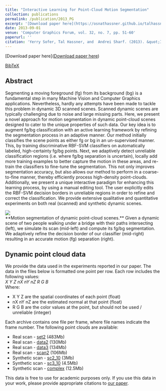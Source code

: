 ```yaml
---
title: "Interactive Learning for Point-Cloud Motion Segmentation"
collection: publications
permalink: /publication/2013_PG
excerpt: '[Download paper here](https://osnathassner.github.io/talhassner/projects/PG/pg13_SoferHassnerSharf.pdf)'
date: 2013-09-01
venue: 'Computer Graphics Forum, vol. 32, no. 7, pp. 51-60'
paperurl: ''
citation: 'Yerry Sofer, Tal Hassner, and  Andrei Sharf. (2013). &quot;Interactive Learning for Point-Cloud Motion Segmentation.&quot; <i>Computer Graphics Forum, vol. 32, no. 7, pp. 51-60</i>.'
---
```


[Download paper here]([Download paper here](https://osnathassner.github.io/talhassner/projects/PG/pg13_SoferHassnerSharf.pdf))

[BibTeX](https://osnathassner.github.io/talhassner/projects/PG/BibTeX.txt)


Abstract
------
Segmenting a moving foreground (fg) from its background (bg) is a fundamental step in many Machine Vision and Computer Graphics applications. Nevertheless, hardly any attempts have been made to tackle this problem in dynamic 3D scanned scenes. Scanned dynamic scenes are typically challenging due to noise and large missing parts. Here, we present a novel approach for motion segmentation in dynamic point-cloud scenes designed to cater to the unique properties of such data. Our key idea is to augment fg/bg classification with an active learning framework by refining the segmentation process in an adaptive manner. Our method initially classifies the scene points as either fg or bg in an un-supervised manner. This, by training discriminative RBF-SVM classifiers on automatically labeled, high-certainty fg/bg points. Next, we adaptively detect unreliable classification regions (i.e. where fg/bg separation is uncertain), locally add more training examples to better capture the motion in these areas, and re-train the classifiers to fine-tune the segmentation. This not only improves segmentation accuracy, but also allows our method to perform in a coarse-to-fine manner, thereby efficiently process high-density point-clouds. Additionally, we present a unique interactive paradigm for enhancing this learning process, by using a manual editing tool. The user explicitly edits the RBF-SVM decision borders in unreliable regions in order to refine and correct the classification. We provide extensive qualitative and quantitative experiments on both real (scanned) and synthetic dynamic scenes.

<img src='https://osnathassner.github.io/talhassner/projects/PG/visual.jpg'>
<br/>**Motion segmentation of dynamic point-cloud scenes.** Given a dynamic scene of two people walking under a bridge with their paths intersecting (left), we simulate its scan (mid-left) and compute its fg/bg segmentation. We adaptively refine the decision border of our classifier (mid-right) resulting in an accurate motion (fg) separation (right).

Dynamic point cloud data
------
We provide the data used in the experiments reported in our paper. The data in the files below is formatted one point per row. Each row includes the following values:
<br/><i>X   Y   Z   nX   nY   nZ   R   G   B</i>
<br/>Where:
- X Y Z are the spatial coordinates of each point (float)
- nX nY nZ are the estimated normal at that point (float)
- R G B are the color values at the point, but should not be used / unreliable (integer)

Each archive contains one file per frame, where file names indicate the frame number. The following point clouds are available:
- Real scan - [set2](https://osnathassner.github.io/talhassner/projects/PG/set2.zip) (483Mb)
- Real scan - [data2](https://osnathassner.github.io/talhassner/projects/PG/data2.zip) (130Mb)
- Real scan - [data3](https://osnathassner.github.io/talhassner/projects/PG/data3.zip) (134Mb)
- Real scan - [scan2](https://osnathassner.github.io/talhassner/projects/PG/scan2.zip) (106Mb)
- Synthetic scan - [sc2_10](https://osnathassner.github.io/talhassner/projects/PG/sc2_10.zip) (3Mb)
- Synthetic scan - [sc3_10](https://osnathassner.github.io/talhassner/projects/PG/sc3_10.zip) (4.5Mb)
- Synthetic scan - [complex](https://osnathassner.github.io/talhassner/projects/PG/complex.zip) (12.5Mb)

This data is free to use for academic purposes only. If you use this data in your work, please provide appropriate citations to [our paper](https://osnathassner.github.io/talhassner/projects/PG/BibTeX.txt).
